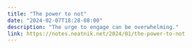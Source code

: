 ```yaml
---
title: "The power to not"
date: "2024-02-07T18:28-08:00"
description: "The urge to engage can be overwhelming."
link: https://notes.neatnik.net/2024/01/the-power-to-not
---
```

